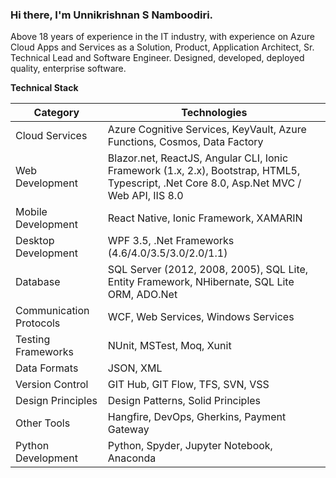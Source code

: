 ### Hi there, I'm Unnikrishnan S Namboodiri.
Above 18 years of experience in the IT industry, with experience on Azure Cloud Apps and Services as a Solution, Product, Application Architect, Sr. Technical Lead and Software Engineer. 
Designed, developed, deployed quality, enterprise software.

**Technical Stack**

| Category                | Technologies                                                                                                                                                                 |
|-------------------------|------------------------------------------------------------------------------------------------------------------------------------------------------------------------------|
| Cloud Services          | Azure Cognitive Services, KeyVault, Azure Functions, Cosmos, Data Factory                                                                                                                 |
| Web Development         | Blazor.net, ReactJS, Angular CLI, Ionic Framework (1.x, 2.x), Bootstrap, HTML5, Typescript, .Net Core 8.0, Asp.Net MVC / Web API, IIS 8.0                                                                                                |
| Mobile Development      | React Native, Ionic Framework, XAMARIN                                                                                                                                       |
| Desktop Development     | WPF 3.5, .Net Frameworks (4.6/4.0/3.5/3.0/2.0/1.1)                                                                                                                          |
| Database                | SQL Server (2012, 2008, 2005), SQL Lite, Entity Framework, NHibernate, SQL Lite ORM, ADO.Net                                                                                 |
| Communication Protocols | WCF, Web Services, Windows Services                                                                                                                                          |
| Testing Frameworks      | NUnit, MSTest, Moq, Xunit                                                                                                                                                     |
| Data Formats            | JSON, XML                                                                                                                                                                     |
| Version Control         | GIT Hub, GIT Flow, TFS, SVN, VSS                                                                                                                                             |
| Design Principles       | Design Patterns, Solid Principles                                                                                                                                             |
| Other Tools             | Hangfire, DevOps, Gherkins, Payment Gateway                                                                                                           |
| Python Development      | Python, Spyder, Jupyter Notebook, Anaconda                                                                                                                                    |



